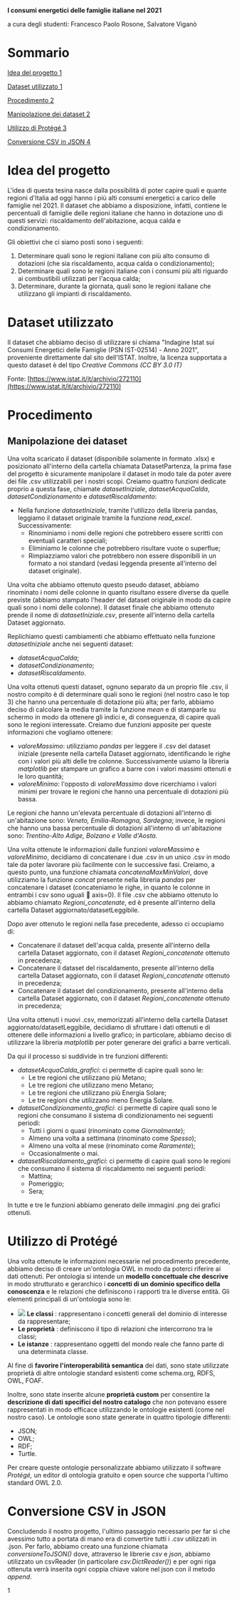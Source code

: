 **I consumi energetici delle famiglie italiane nel 2021**

a cura degli studenti:
 Francesco Paolo Rosone, Salvatore Viganò

# Sommario

[Idea del progetto 1](#_Toc107852611)

[Dataset utilizzato 1](#_Toc107852612)

[Procedimento 2](#_Toc107852613)

[Manipolazione dei dataset 2](#_Toc107852614)

[Utilizzo di Protégé 3](#_Toc107852615)

[Conversione CSV in JSON 4](#_Toc107852616)

# Idea del progetto

L&#39;idea di questa tesina nasce dalla possibilità di poter capire quali e quante regioni d&#39;Italia ad oggi hanno i più alti consumi energetici a carico delle famiglie nel 2021. Il dataset che abbiamo a disposizione, infatti, contiene le percentuali di famiglie delle regioni italiane che hanno in dotazione uno di questi servizi: riscaldamento dell&#39;abitazione, acqua calda e condizionamento.

Gli obiettivi che ci siamo posti sono i seguenti:

1. Determinare quali sono le regioni italiane con più alto consumo di dotazioni (che sia riscaldamento, acqua calda o condizionamento);
2. Determinare quali sono le regioni italiane con i consumi più alti riguardo ai combustibili utilizzati per l&#39;acqua calda;
3. Determinare, durante la giornata, quali sono le regioni italiane che utilizzano gli impianti di riscaldamento.

# Dataset utilizzato

Il dataset che abbiamo deciso di utilizzare si chiama &quot;Indagine Istat sui Consumi Energetici delle Famiglie (PSN IST-02514) - Anno 2021&quot;, proveniente direttamente dal sito dell&#39;ISTAT. Inoltre, la licenza supportata a questo dataset è del tipo _Creative Commons (CC BY 3.0 IT)_

Fonte: [https://www.istat.it/it/archivio/272110](https://www.istat.it/it/archivio/272110)

# Procedimento

## Manipolazione dei dataset

Una volta scaricato il dataset (disponibile solamente in formato .xlsx) e posizionato all&#39;interno della cartella chiamata DatasetPartenza, la prima fase del progetto è sicuramente manipolare il dataset in modo tale da poter avere dei file .csv utilizzabili per i nostri scopi. Creiamo quattro funzioni dedicate proprio a questa fase, chiamate _datasetIniziale_, _datasetAcquaCalda_, _datasetCondizionamento_ e _datasetRiscaldamento_:

- Nella funzione _datasetIniziale_, tramite l&#39;utilizzo della libreria pandas, leggiamo il dataset originale tramite la funzione _read­\_excel_. Successivamente:
  - Rinominiamo i nomi delle regioni che potrebbero essere scritti con eventuali caratteri speciali;
  - Eliminiamo le colonne che potrebbero risultare vuote o superflue;
  - Rimpiazziamo valori che potrebbero non essere disponibili in un formato a noi standard (vedasi leggenda presente all&#39;interno del dataset originale).

Una volta che abbiamo ottenuto questo pseudo dataset, abbiamo rinominato i nomi delle colonne in quanto risultano essere diverse da quelle previste (abbiamo stampato l&#39;header del dataset originale in modo da capire quali sono i nomi delle colonne). Il dataset finale che abbiamo ottenuto prende il nome di _datasetIniziale.csv_, presente all&#39;interno della cartella Dataset aggiornato.

Replichiamo questi cambiamenti che abbiamo effettuato nella funzione _datasetIniziale_ anche nei seguenti dataset:

- _datasetAcquaCalda_;
- _datasetCondizionamento_;
- _datasetRiscaldamento_.

Una volta ottenuti questi dataset, ognuno separato da un proprio file .csv, il nostro compito è di determinare quali sono le regioni (nel nostro caso le top 3) che hanno una percentuale di dotazione più alta; per farlo, abbiamo deciso di calcolare la media tramite la funzione _mean_ e di stamparle su schermo in modo da ottenere gli indici e, di conseguenza, di capire quali sono le regioni interessate. Creiamo due funzioni apposite per queste informazioni che vogliamo ottenere:

- _valoreMassimo_: utilizziamo _pandas_ per leggere il .csv del dataset iniziale (presente nella cartella Dataset aggiornato, identificando le righe con i valori più alti delle tre colonne. Successivamente usiamo la libreria _matplotlib_ per stampare un grafico a barre con i valori massimi ottenuti e le loro quantità;
- _valoreMinimo_: l&#39;opposto di _valoreMassimo_ dove ricerchiamo i valori minimi per trovare le regioni che hanno una percentuale di dotazioni più bassa.

Le regioni che hanno un&#39;elevata percentuale di dotazioni all&#39;interno di un&#39;abitazione sono: _Veneto, Emilia-Romagna, Sardegna_; invece, le regioni che hanno una bassa percentuale di dotazioni all&#39;interno di un&#39;abitazione sono: _Trentino-Alto Adige, Bolzano e Valle d&#39;Aosta._

Una volta ottenute le informazioni dalle funzioni _valoreMassimo_ e _valoreMinimo_, decidiamo di concatenare i due .csv in un unico .csv in modo tale da poter lavorare più facilmente con le successive fasi. Creiamo, a questo punto, una funzione chiamata _concatenaMaxMinValori_, dove utilizziamo la funzione _concat_ presente nella libreria _pandas_ per concatenare i dataset (concateniamo le righe, in quanto le colonne in entrambi i csv sono uguali  axis=0). Il file .csv che abbiamo ottenuto lo abbiamo chiamato _Regioni\_concatenate_, ed è presente all&#39;interno della cartella Dataset aggiornato/datasetLeggibile.

Dopo aver ottenuto le regioni nella fase precedente, adesso ci occupiamo di:

- Concatenare il dataset dell&#39;acqua calda, presente all&#39;interno della cartella Dataset aggiornato, con il dataset _Regioni\_concatenate_ ottenuto in precedenza;
- Concatenare il dataset del riscaldamento, presente all&#39;interno della cartella Dataset aggiornato, con il dataset _Regioni\_concatenate_ ottenuto in precedenza;
- Concatenare il dataset del condizionamento, presente all&#39;interno della cartella Dataset aggiornato, con il dataset _Regioni\_concatenate_ ottenuto in precedenza;

Una volta ottenuti i nuovi .csv, memorizzati all&#39;interno della cartella Dataset aggiornato/datasetLeggibile, decidiamo di sfruttare i dati ottenuti e di ottenere delle informazioni a livello grafico; in particolare, abbiamo deciso di utilizzare la libreria _matplotlib_ per poter generare dei grafici a barre verticali.

Da qui il processo si suddivide in tre funzioni differenti:

- _datasetAcquaCalda\_grafici_: ci permette di capire quali sono le:
  - Le tre regioni che utilizzano più Metano;
  - Le tre regioni che utilizzano meno Metano;
  - Le tre regioni che utilizzano più Energia Solare;
  - Le tre regioni che utilizzano meno Energia Solare.
- _datasetCondizionamento\_grafici_: ci permette di capire quali sono le regioni che consumano il sistema di condizionamento nei seguenti periodi:
  - Tutti i giorni o quasi (rinominato come _Giornalmente_);
  - Almeno una volta a settimana (rinominato come _Spesso_);
  - Almeno una volta al mese (rinominato come _Raramente_);
  - Occasionalmente o mai.
- _datasetRiscaldamento\_grafici_: ci permette di capire quali sono le regioni che consumano il sistema di riscaldamento nei seguenti periodi:
  - Mattina;
  - Pomeriggio;
  - Sera;

In tutte e tre le funzioni abbiamo generato delle immagini .png dei grafici ottenuti.

# Utilizzo di Protégé

Una volta ottenute le informazioni necessarie nel procedimento precedente, abbiamo deciso di creare un&#39;ontologia OWL in modo da poterci riferire ai dati ottenuti. Per ontologia si intende un **modello concettuale che descrive** in modo strutturato e gerarchico i **concetti di un dominio specifico della conoscenza** e le relazioni che definiscono i rapporti tra le diverse entità. Gli elementi principali di un&#39;ontologia sono le:

- ![](RackMultipart20220704-1-s8velx_html_95d95b5425343dc5.png) **Le classi** : rappresentano i concetti generali del dominio di interesse da rappresentare;
- **Le proprietà** : definiscono il tipo di relazioni che intercorrono tra le classi;
- **Le istanze** : rappresentano oggetti del mondo reale che fanno parte di una determinata classe.

Al fine di **favorire l&#39;interoperabilità semantica** dei dati, sono state utilizzate proprietà di altre ontologie standard esistenti come schema.org, RDFS, OWL, FOAF.

Inoltre, sono state inserite alcune **proprietà custom** per consentire la **descrizione di dati specifici del nostro catalogo** che non potevano essere rappresentati in modo efficace utilizzando le ontologie esistenti (come nel nostro caso). Le ontologie sono state generate in quattro tipologie differenti:

- JSON;
- OWL;
- RDF;
- Turtle.

Per creare queste ontologie personalizzate abbiamo utilizzato il software _Protégé,_ un editor di ontologia gratuito e open source che supporta l&#39;ultimo standard OWL 2.0.

# Conversione CSV in JSON

Concludendo il nostro progetto, l&#39;ultimo passaggio necessario per far sì che avessimo tutto a portata di mano era di convertire tutti i .csv utilizzati in .json. Per farlo, abbiamo creato una funzione chiamata _conversioneToJSON()_ dove, attraverso le librerie _csv_ e _json_, abbiamo utilizzato un csvReader (in particolare _csv.DictReader()_) e per ogni riga ottenuta verrà inserita ogni coppia chiave valore nel json con il metodo _append_.

1